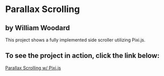 Parallax Scrolling
=======

by William Woodard
-------

This project shows a fully implemented side scroller utilizing Pixi.js.

To see the project in action, click the link below:
-----
<a href="https://htmlpreview.github.io/?https://github.com/DragonDragoon/WebGL_Tests/blob/master/pixi.js/5-Parallax_Scrolling/main.html">Parallax Scrolling w/ Pixi.js</a>